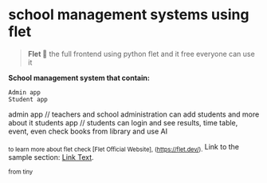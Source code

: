 # school management systems using flet

> **Flet 💫** 
the full frontend using python flet and it free everyone can use it 

**School management system that contain:**
```
Admin app 
Student app
```

admin app // teachers and school administration can add students and more about it 
students app // students can login and see results, time table, event, even check books from library and use AI 

<sub>to learn more about flet check [Flet Official Website],  (https://flet.dev/).</sub>
Link to the sample section: [Link Text](#sample-section).

<sub>from tiny</sub>
